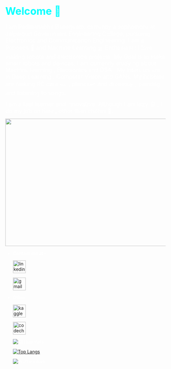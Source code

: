 <body style="color:white">
    <h1 style='color:cyan'><font size="+3">Welcome 🖖</font></h1>

<font size="+1">I am Padmanabha Banerjee🤓, currently a sophomore at Jalpaiguri Government Engineering College, pursuing Electronics and Communication Engineering. I am a Robotics 🤖 and Machine Learning 💻 Enthusiast ! I love making robots and electronics projects. My Goal is to make smart robots and devices. I am currently studying about Machine learning , Electronics and DSA . My interests are in Deep Learning , Computer Vision and GANs. My hobbies are making RC cars 🏎 , planes🛩 and drones🛸 ; painting and listening to songs. 

I am a fast learner and innovative. Although I am lazy 😁 , I do my job on time , other than chores 😬.</font>
</body>

<img align="center" src='https://blog.insaid.co/wp-content/uploads/2020/01/Data-Science-Learning.gif' height=400 width=600>

* **Contact me at -**

     [<img src='https://cdn.jsdelivr.net/npm/simple-icons@3.0.1/icons/linkedin.svg' alt='linkedin' height='40'>](https://www.linkedin.com/in/padmanabha-banerjee-b16800171/)


     [<img src='https://cdn.jsdelivr.net/npm/simple-icons@3.0.1/icons/gmail.svg' alt='gmail' height='40'>](mailto:pbanerjee0801@gmail.com)

       

* **Other**



     [<img src='https://cdn.jsdelivr.net/npm/simple-icons@3.0.1/icons/kaggle.svg' alt='kaggle' height='40'>](https://www.kaggle.com/padmanabhabanerjee)  
     
     [<img src='https://cdn.jsdelivr.net/npm/simple-icons@3.0.1/icons/codechef.svg' alt='codechef' height='40'>](https://www.codechef.com/users/blueblaze_6335)  


     ![GitHub stats](https://github-readme-stats.vercel.app/api?username=BlueBlaze6335&show_icons=true)  

     [![Top Langs](https://github-readme-stats.vercel.app/api/top-langs/?username=BlueBlaze6335)](https://github.com/anuraghazra/github-readme-stats)

     ![Profile views](https://gpvc.arturio.dev/BlueBlaze6335)
